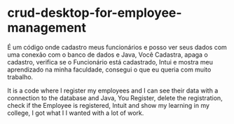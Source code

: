 # crud-desktop-for-employee-management


É um código onde cadastro meus funcionários e posso ver seus dados com uma conexão com o banco de dados e Java, Você Cadastra, apaga o cadastro, verifica se o Funcionário está cadastrado, Intui e mostra meu aprendizado na minha faculdade, consegui o que eu queria com muito trabalho.

It is a code where I register my employees and I can see their data with a connection to the database and Java, You Register, delete the registration, check if the Employee is registered, Intuit and show my learning in my college, I got what I I wanted with a lot of work.
